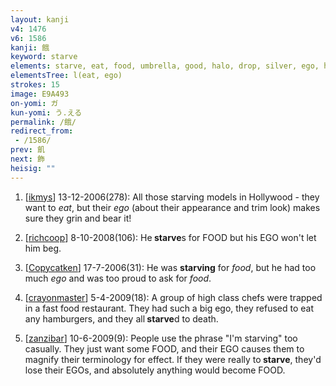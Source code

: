 ```yaml
---
layout: kanji
v4: 1476
v6: 1586
kanji: 餓
keyword: starve
elements: starve, eat, food, umbrella, good, halo, drop, silver, ego, hand, fiesta
elementsTree: l(eat, ego)
strokes: 15
image: E9A493
on-yomi: ガ
kun-yomi: う.える
permalink: /餓/
redirect_from:
 - /1586/
prev: 飢
next: 飾
heisig: ""
---
```


1) [<a href="http://kanji.koohii.com/profile/ikmys">ikmys</a>] 13-12-2006(278): All those starving models in Hollywood - they want to <em>eat</em>, but their <em>ego</em> (about their appearance and trim look) makes sure they grin and bear it!

2) [<a href="http://kanji.koohii.com/profile/richcoop">richcoop</a>] 8-10-2008(106): He<strong> starve</strong>s for FOOD but his EGO won&#039;t let him beg.

3) [<a href="http://kanji.koohii.com/profile/Copycatken">Copycatken</a>] 17-7-2006(31): He was <strong>starving</strong> for <em>food</em>, but he had too much <em>ego</em> and was too proud to ask for <em>food</em>.

4) [<a href="http://kanji.koohii.com/profile/crayonmaster">crayonmaster</a>] 5-4-2009(18): A group of high class chefs were trapped in a fast food restaurant. They had such a big ego, they refused to eat any hamburgers, and they all<strong> starve</strong>d to death.

5) [<a href="http://kanji.koohii.com/profile/zanzibar">zanzibar</a>] 10-6-2009(9): People use the phrase &quot;I&#039;m starving&quot; too casually. They just want some FOOD, and their EGO causes them to magnify their terminology for effect. If they were really to<strong> starve</strong>, they&#039;d lose their EGOs, and absolutely anything would become FOOD.

